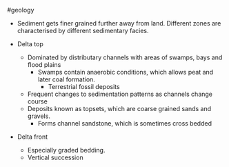 #geology
- Sediment gets finer grained further away from land. Different zones are characterised by different sedimentary facies.

- Delta top
    - Dominated by distributary channels with areas of swamps, bays and flood plains
        - Swamps contain anaerobic conditions, which allows peat and later coal formation.
            - Terrestrial fossil deposits
    - Frequent changes to sedimentation patterns as channels change course
    - Deposits known as topsets, which are coarse grained sands and gravels.
        - Forms channel sandstone, which is sometimes cross bedded

- Delta front
    - Especially graded bedding.
    - Vertical succession